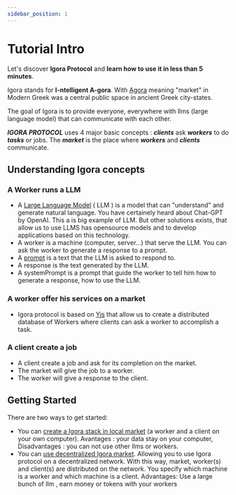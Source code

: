 ```yaml
---
sidebar_position: 1
---
```


# Tutorial Intro

Let's discover **Igora Protocol** and **learn how to use it in less than 5 minutes**.

Igora stands for **I-ntelligent A-gora**. With [Agora](https://en.wikipedia.org/wiki/Agora) meaning "market" in Modern Greek was a central public space in ancient Greek city-states.

The goal of Igora is to provide everyone, everywhere with llms (large language model) that can communicate with each other.


***IGORA PROTOCOL*** uses 4 major basic concepts : ***clients*** ask ***workers*** to do ***tasks*** or jobs. The ***market*** is the place where ***workers*** and ***clients*** communicate.



## Understanding Igora concepts

### A Worker runs a LLM
- A [Large Language Model](https://en.wikipedia.org/wiki/Large_language_model) ( LLM ) is a model that can "understand" and generate natural language.
 You have certainely heard about Chat-GPT by OpenAI. This a is big example of LLM. But other solutions exists, that allow us to use LLMS has opensource models and to develop
 applications based on this technology.
- A worker is a machine (computer, server...) that serve the LLM. You can ask the worker to generate a response to a prompt.
- A [prompt](https://en.wikipedia.org/wiki/Prompt_engineering) is a text that the LLM is asked to respond to.
- A response is the text generated by the LLM.
- A systemPrompt is a prompt that guide the worker to tell him how to generate a response, how to use the LLM.

### A worker offer his services on a market
- Igora protocol is based on [Yjs](https://docs.yjs.dev/) that allow us to create a distributed database of Workers where clients can ask a worker to accomplish a task.

### A client create a job
- A client create a job and ask for its completion on the market.
- The market will give the job to a worker.
- The worker will give a response to the client.


## Getting Started

There are two ways to get started:
- You can [create a Igora stack in local market](/docs/installation) (a worker and a client on your own computer). Avantages : your data stay on your computer, Disadvantages : you can not use other llms or workers.
- You can [use decentralized Igora market](/docs/decentralized). Allowing you to use Igora protocol on a decentralized network.
 With this way, market, worker(s) and client(s) are distributed on the network. You specify which machine is a worker and which machine is a client. Advantages: Use a large bunch of llm , earn money or tokens with your workers
